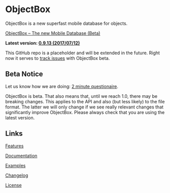 # ObjectBox
ObjectBox is a new superfast mobile database for objects.

[ObjectBox – The new Mobile Database (Beta)](http://objectbox.io)

**Latest version: [0.9.13 (2017/07/12)](http://objectbox.io/changelog)**

This GitHub repo is a placeholder and will be extended in the future. Right now it serves to [track issues](https://github.com/greenrobot/ObjectBox/issues) with ObjectBox beta.

Beta Notice
-----------
Let us know how we are doing: [2 minute questionaire](https://docs.google.com/forms/d/e/1FAIpQLSe_fq-FlBThK_96bkHv1oEDizoHwEu_b6M4FJkMv9V5q_Or9g/viewform?usp=sf_link).

ObjectBox is beta. That also means that, until we reach 1.0, there may be breaking changes. This applies to the API and also (but less likely) to the file format. The latter we will only change if we see really relevant changes that significantly improve ObjectBox. Please always check that you are using the latest version.

Links
-----
[Features](http://objectbox.io/features/)

[Documentation](http://objectbox.io/documentation/)

[Examples](https://github.com/greenrobot/ObjectBoxExamples)

[Changelog](http://objectbox.io/changelog/)

[License](http://objectbox.io/license/)
